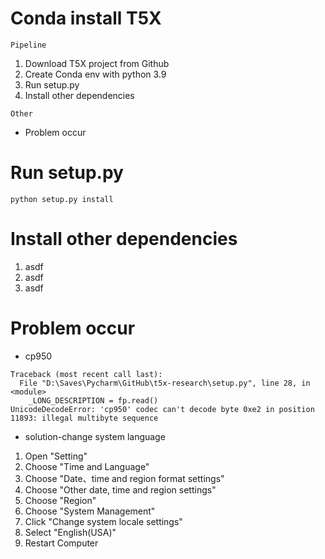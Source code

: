 # Conda install T5X
`Pipeline`
1. Download T5X project from Github
2. Create Conda env with python 3.9
3. Run setup.py
4. Install other dependencies

`Other`
* Problem occur

# Run setup.py
```
python setup.py install
```

# Install other dependencies
1. asdf
2. asdf
3. asdf

# Problem occur
* cp950
```
Traceback (most recent call last):
  File "D:\Saves\Pycharm\GitHub\t5x-research\setup.py", line 28, in <module>
    _LONG_DESCRIPTION = fp.read()
UnicodeDecodeError: 'cp950' codec can't decode byte 0xe2 in position 11893: illegal multibyte sequence
```
- solution-change system language
1. Open "Setting"
2. Choose "Time and Language"
3. Choose "Date、time and region format settings"
4. Choose "Other date, time and region settings"
5. Choose "Region"
6. Choose "System Management"
7. Click "Change system locale settings"
8. Select "English(USA)"
9. Restart Computer


